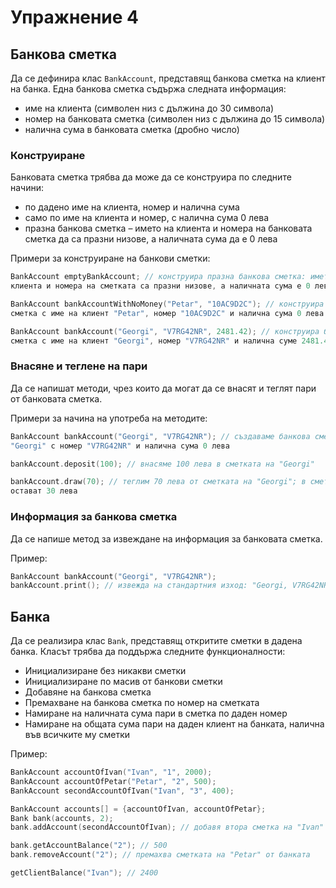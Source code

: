 Упражнение 4
============

Банкова сметка
--------------
Да се дефинира клас `BankAccount`, представящ банкова сметка на клиент на банка.
Една банкова сметка съдържа следната информация:
* име на клиента (символен низ с дължина до 30 символа)
* номер на банковата сметка (символен низ с дължина до 15 символа)
* налична сума в банковата сметка (дробно число)

### Конструиране
Банковата сметка трябва да може да се конструира по следните начини:
* по дадено име на клиента, номер и налична сума
* само по име на клиента и номер, с налична сума 0 лева
* празна банкова сметка – името на клиента и номера на банковата сметка да са
празни низове, а наличната сума да е 0 лева

Примери за конструиране на банкови сметки:
```cpp
BankAccount emptyBankAccount; // конструира празна банкова сметка: името на
клиента и номера на сметката са празни низове, а наличната сума е 0 лева

BankAccount bankAccountWithNoMoney("Petar", "10AC9D2C"); // конструира банкова
сметка с име на клиент "Petar", номер "10AC9D2C" и налична сума 0 лева

BankAccount bankAccount("Georgi", "V7RG42NR", 2481.42); // конструира банкова
сметка с име на клиент "Georgi", номер "V7RG42NR" и налична суме 2481.42 лева
```

### Внасяне и теглене на пари
Да се напишат методи, чрез които да могат да се внасят и теглят пари от
банковата сметка.

Примери за начина на употреба на методите:
```cpp
BankAccount bankAccount("Georgi", "V7RG42NR"); // създаваме банкова сметка на
"Georgi" с номер "V7RG42NR" и налична сума 0 лева

bankAccount.deposit(100); // внасяме 100 лева в сметката на "Georgi"

bankAccount.draw(70); // теглим 70 лева от сметката на "Georgi"; в сметката
остават 30 лева
```

### Информация за банкова сметка
Да се напише метод за извеждане на информация за банковата сметка.

Пример:
```cpp
BankAccount bankAccount("Georgi", "V7RG42NR");
bankAccount.print(); // извежда на стандартния изход: "Georgi, V7RG42NR, 0 leva"
```

Банка
-----
Да се реализира клас `Bank`, представящ откритите сметки в дадена банка.
Класът трябва да поддържа следните функционалности:
* Инициализиране без никакви сметки
* Инициализиране по масив от банкови сметки
* Добавяне на банкова сметка
* Премахване на банкова сметка по номер на сметката
* Намиране на наличната сума пари в сметка по даден номер
* Намиране на общата сума пари на даден клиент на банката, налична
във всичките му сметки

Пример:
```cpp
BankAccount accountOfIvan("Ivan", "1", 2000);
BankAccount accountOfPetar("Petar", "2", 500);
BankAccount secondAccountOfIvan("Ivan", "3", 400);

BankAccount accounts[] = {accountOfIvan, accountOfPetar};
Bank bank(accounts, 2);
bank.addAccount(secondAccountOfIvan); // добавя втора сметка на "Ivan" в банката

bank.getAccountBalance("2"); // 500
bank.removeAccount("2"); // премахва сметката на "Petar" от банката

getClientBalance("Ivan"); // 2400
```
